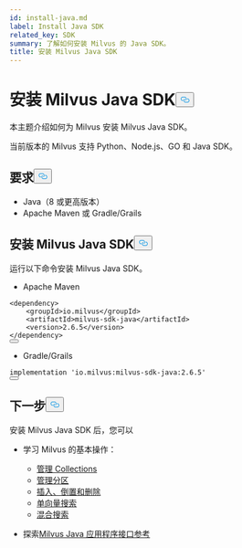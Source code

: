```yaml
---
id: install-java.md
label: Install Java SDK
related_key: SDK
summary: 了解如何安装 Milvus 的 Java SDK。
title: 安装 Milvus Java SDK
---
```

<h1 id="Install-Milvus-Java-SDK" class="common-anchor-header">安装 Milvus Java SDK<button data-href="#Install-Milvus-Java-SDK" class="anchor-icon" translate="no">
      <svg translate="no"
        aria-hidden="true"
        focusable="false"
        height="20"
        version="1.1"
        viewBox="0 0 16 16"
        width="16"
      >
        <path
          fill="#0092E4"
          fill-rule="evenodd"
          d="M4 9h1v1H4c-1.5 0-3-1.69-3-3.5S2.55 3 4 3h4c1.45 0 3 1.69 3 3.5 0 1.41-.91 2.72-2 3.25V8.59c.58-.45 1-1.27 1-2.09C10 5.22 8.98 4 8 4H4c-.98 0-2 1.22-2 2.5S3 9 4 9zm9-3h-1v1h1c1 0 2 1.22 2 2.5S13.98 12 13 12H9c-.98 0-2-1.22-2-2.5 0-.83.42-1.64 1-2.09V6.25c-1.09.53-2 1.84-2 3.25C6 11.31 7.55 13 9 13h4c1.45 0 3-1.69 3-3.5S14.5 6 13 6z"
        ></path>
      </svg>
    </button></h1><p>本主题介绍如何为 Milvus 安装 Milvus Java SDK。</p>
<p>当前版本的 Milvus 支持 Python、Node.js、GO 和 Java SDK。</p>
<h2 id="Requirement" class="common-anchor-header">要求<button data-href="#Requirement" class="anchor-icon" translate="no">
      <svg translate="no"
        aria-hidden="true"
        focusable="false"
        height="20"
        version="1.1"
        viewBox="0 0 16 16"
        width="16"
      >
        <path
          fill="#0092E4"
          fill-rule="evenodd"
          d="M4 9h1v1H4c-1.5 0-3-1.69-3-3.5S2.55 3 4 3h4c1.45 0 3 1.69 3 3.5 0 1.41-.91 2.72-2 3.25V8.59c.58-.45 1-1.27 1-2.09C10 5.22 8.98 4 8 4H4c-.98 0-2 1.22-2 2.5S3 9 4 9zm9-3h-1v1h1c1 0 2 1.22 2 2.5S13.98 12 13 12H9c-.98 0-2-1.22-2-2.5 0-.83.42-1.64 1-2.09V6.25c-1.09.53-2 1.84-2 3.25C6 11.31 7.55 13 9 13h4c1.45 0 3-1.69 3-3.5S14.5 6 13 6z"
        ></path>
      </svg>
    </button></h2><ul>
<li>Java（8 或更高版本）</li>
<li>Apache Maven 或 Gradle/Grails</li>
</ul>
<h2 id="Install-Milvus-Java-SDK" class="common-anchor-header">安装 Milvus Java SDK<button data-href="#Install-Milvus-Java-SDK" class="anchor-icon" translate="no">
      <svg translate="no"
        aria-hidden="true"
        focusable="false"
        height="20"
        version="1.1"
        viewBox="0 0 16 16"
        width="16"
      >
        <path
          fill="#0092E4"
          fill-rule="evenodd"
          d="M4 9h1v1H4c-1.5 0-3-1.69-3-3.5S2.55 3 4 3h4c1.45 0 3 1.69 3 3.5 0 1.41-.91 2.72-2 3.25V8.59c.58-.45 1-1.27 1-2.09C10 5.22 8.98 4 8 4H4c-.98 0-2 1.22-2 2.5S3 9 4 9zm9-3h-1v1h1c1 0 2 1.22 2 2.5S13.98 12 13 12H9c-.98 0-2-1.22-2-2.5 0-.83.42-1.64 1-2.09V6.25c-1.09.53-2 1.84-2 3.25C6 11.31 7.55 13 9 13h4c1.45 0 3-1.69 3-3.5S14.5 6 13 6z"
        ></path>
      </svg>
    </button></h2><p>运行以下命令安装 Milvus Java SDK。</p>
<ul>
<li>Apache Maven</li>
</ul>
<pre><code translate="no" class="language-xml"><span class="hljs-tag">&lt;<span class="hljs-name">dependency</span>&gt;</span>
    <span class="hljs-tag">&lt;<span class="hljs-name">groupId</span>&gt;</span>io.milvus<span class="hljs-tag">&lt;/<span class="hljs-name">groupId</span>&gt;</span>
    <span class="hljs-tag">&lt;<span class="hljs-name">artifactId</span>&gt;</span>milvus-sdk-java<span class="hljs-tag">&lt;/<span class="hljs-name">artifactId</span>&gt;</span>
    <span class="hljs-tag">&lt;<span class="hljs-name">version</span>&gt;</span>2.6.5<span class="hljs-tag">&lt;/<span class="hljs-name">version</span>&gt;</span>
<span class="hljs-tag">&lt;/<span class="hljs-name">dependency</span>&gt;</span>
<button class="copy-code-btn"></button></code></pre>
<ul>
<li>Gradle/Grails</li>
</ul>
<pre><code translate="no"><span class="hljs-attribute">implementation</span> <span class="hljs-string">&#x27;io.milvus:milvus-sdk-java:2.6.5&#x27;</span>
<button class="copy-code-btn"></button></code></pre>
<h2 id="Whats-next" class="common-anchor-header">下一步<button data-href="#Whats-next" class="anchor-icon" translate="no">
      <svg translate="no"
        aria-hidden="true"
        focusable="false"
        height="20"
        version="1.1"
        viewBox="0 0 16 16"
        width="16"
      >
        <path
          fill="#0092E4"
          fill-rule="evenodd"
          d="M4 9h1v1H4c-1.5 0-3-1.69-3-3.5S2.55 3 4 3h4c1.45 0 3 1.69 3 3.5 0 1.41-.91 2.72-2 3.25V8.59c.58-.45 1-1.27 1-2.09C10 5.22 8.98 4 8 4H4c-.98 0-2 1.22-2 2.5S3 9 4 9zm9-3h-1v1h1c1 0 2 1.22 2 2.5S13.98 12 13 12H9c-.98 0-2-1.22-2-2.5 0-.83.42-1.64 1-2.09V6.25c-1.09.53-2 1.84-2 3.25C6 11.31 7.55 13 9 13h4c1.45 0 3-1.69 3-3.5S14.5 6 13 6z"
        ></path>
      </svg>
    </button></h2><p>安装 Milvus Java SDK 后，您可以</p>
<ul>
<li><p>学习 Milvus 的基本操作：</p>
<ul>
<li><a href="/docs/zh/manage-collections.md">管理 Collections</a></li>
<li><a href="/docs/zh/manage-partitions.md">管理分区</a></li>
<li><a href="/docs/zh/insert-update-delete.md">插入、倒置和删除</a></li>
<li><a href="/docs/zh/single-vector-search.md">单向量搜索</a></li>
<li><a href="/docs/zh/multi-vector-search.md">混合搜索</a></li>
</ul></li>
<li><p>探索<a href="/api-reference/java/v2.4.x/About.md">Milvus Java 应用程序接口参考</a></p></li>
</ul>
